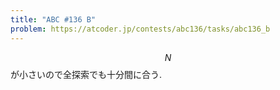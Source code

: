 ```yaml
---
title: "ABC #136 B"
problem: https://atcoder.jp/contests/abc136/tasks/abc136_b
---
```

$$ N $$ が小さいので全探索でも十分間に合う.

